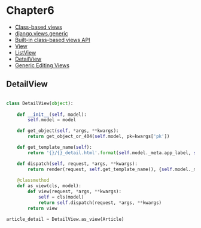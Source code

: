 # Chapter6

* [Class-based views](https://ccbv.co.uk/)
* [django.views.generic](https://github.com/django/django/tree/2.1/django/views/generic)
* [Built-in class-based views API](https://docs.djangoproject.com/en/2.1/ref/class-based-views/)
* [View](https://github.com/django/django/blob/master/django/views/generic/base.py)
* [ListView](https://github.com/django/django/blob/2.1/django/views/generic/list.py)
* [DetailView](https://github.com/django/django/blob/2.1/django/views/generic/detail.py)
* [Generic Editing Views](https://github.com/django/django/blob/2.1/django/views/generic/edit.py)




DetailView
---
~~~python

class DetailView(object):
        
    def __init__(self, model):
        self.model = model

    def get_object(self, *args, **kwargs):
        return get_object_or_404(self.model, pk=kwargs['pk'])

    def get_template_name(self):
        return '{}/{}_detail.html'.format(self.model._meta.app_label, self.model._meta.model_name)

    def dispatch(self, request, *args, **kwargs):
        return render(request, self.get_template_name(), {self.model._meta.model_name: self.get_object(*args, **kwargs),})
    
    @classmethod
    def as_view(cls, model):
        def view(request, *args, **kwargs):
            self = cls(model)
            return self.dispatch(request, *args, **kwargs)
        return view

article_detail = DetailView.as_view(Article)
~~~
